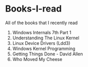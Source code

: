 # Books-I-read
All of the books that I recently read

1. Windows Internals 7th Part 1
2. Understanding The Linux Kernel
3. Linux Device Drivers (Ldd3)
4. Windows Kernel Programming
5. Getting Things Done - David Allen
6. Who Moved My Cheese
